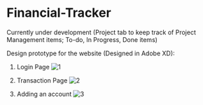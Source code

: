 # Financial-Tracker

Currently under development (Project tab to keep track of Project Management items; To-do, In Progress, Done items)

Design prototype for the website (Designed in Adobe XD):
1. Login Page
![1](https://user-images.githubusercontent.com/79066503/127594167-41a7ae23-615f-4b48-92f0-d1bcbf55d344.PNG)

2. Transaction Page
![2](https://user-images.githubusercontent.com/79066503/127594171-d37ee2c2-21c4-473e-9242-d5cb3166d8fc.PNG)

3. Adding an account
![3](https://user-images.githubusercontent.com/79066503/127594175-c7c6e759-2bcd-437b-96ac-272204596bcf.PNG)
